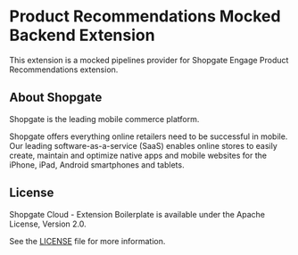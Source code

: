 # Product Recommendations Mocked Backend Extension

This extension is a mocked pipelines provider for Shopgate Engage Product Recommendations extension.

## About Shopgate

Shopgate is the leading mobile commerce platform.

Shopgate offers everything online retailers need to be successful in mobile. Our leading
software-as-a-service (SaaS) enables online stores to easily create, maintain and optimize native
apps and mobile websites for the iPhone, iPad, Android smartphones and tablets.


## License

Shopgate Cloud - Extension Boilerplate is available under the Apache License, Version 2.0.

See the [LICENSE](./LICENSE) file for more information.

